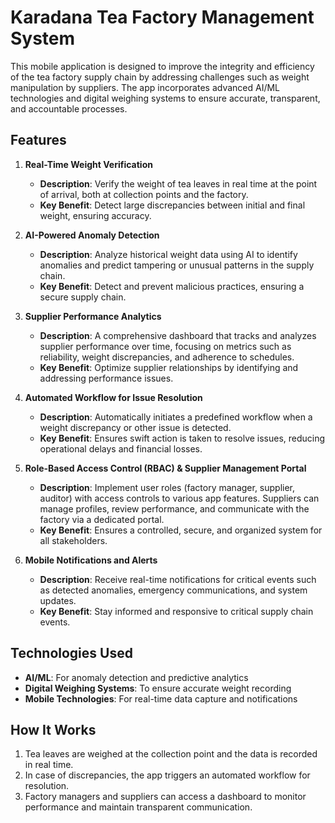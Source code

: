 # Karadana Tea Factory Management System

This mobile application is designed to improve the integrity and efficiency of the tea factory supply chain by addressing challenges such as weight manipulation by suppliers. The app incorporates advanced AI/ML technologies and digital weighing systems to ensure accurate, transparent, and accountable processes.

## Features

1. **Real-Time Weight Verification**
   - **Description**: Verify the weight of tea leaves in real time at the point of arrival, both at collection points and the factory.
   - **Key Benefit**: Detect large discrepancies between initial and final weight, ensuring accuracy.

2. **AI-Powered Anomaly Detection**
   - **Description**: Analyze historical weight data using AI to identify anomalies and predict tampering or unusual patterns in the supply chain.
   - **Key Benefit**: Detect and prevent malicious practices, ensuring a secure supply chain.

3. **Supplier Performance Analytics**
   - **Description**: A comprehensive dashboard that tracks and analyzes supplier performance over time, focusing on metrics such as reliability, weight discrepancies, and adherence to schedules.
   - **Key Benefit**: Optimize supplier relationships by identifying and addressing performance issues.

4. **Automated Workflow for Issue Resolution**
   - **Description**: Automatically initiates a predefined workflow when a weight discrepancy or other issue is detected.
   - **Key Benefit**: Ensures swift action is taken to resolve issues, reducing operational delays and financial losses.

5. **Role-Based Access Control (RBAC) & Supplier Management Portal**
   - **Description**: Implement user roles (factory manager, supplier, auditor) with access controls to various app features. Suppliers can manage profiles, review performance, and communicate with the factory via a dedicated portal.
   - **Key Benefit**: Ensures a controlled, secure, and organized system for all stakeholders.

6. **Mobile Notifications and Alerts**
   - **Description**: Receive real-time notifications for critical events such as detected anomalies, emergency communications, and system updates.
   - **Key Benefit**: Stay informed and responsive to critical supply chain events.

## Technologies Used

- **AI/ML**: For anomaly detection and predictive analytics
- **Digital Weighing Systems**: To ensure accurate weight recording
- **Mobile Technologies**: For real-time data capture and notifications

## How It Works

1. Tea leaves are weighed at the collection point and the data is recorded in real time.
2. In case of discrepancies, the app triggers an automated workflow for resolution.
3. Factory managers and suppliers can access a dashboard to monitor performance and maintain transparent communication.